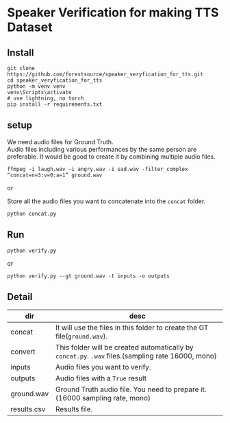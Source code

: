 # Speaker Verification for making TTS Dataset

## Install

```
git clone https://github.com/forestsource/speaker_veryfication_for_tts.git
cd speaker_veryfication_for_tts
python -m venv venv
venv\Scripts\activate
# use lightning, no torch
pip install -r requirements.txt
```

## setup

We need audio files for Ground Truth.  
Audio files including various performances by the same person are preferable.
It would be good to create it by combining multiple audio files.

```
ffmpeg -i laugh.wav -i angry.wav -i sad.wav -filter_complex “concat=n=3:v=0:a=1” ground.wav
```

or

Store all the audio files you want to concatenate into the `concat` folder.

```
python concat.py
```

## Run

```
python verify.py

```

or

```
python verify.py --gt ground.wav -t inputs -o outputs
```

## Detail

| dir         | desc                                                                                               |
| ----------- | -------------------------------------------------------------------------------------------------- |
| concat      | It will use the files in this folder to create the GT file(`ground.wav`).                          |
| convert     | This folder will be created automatically by `concat.py`. `.wav` files.(sampling rate 16000, mono) |
| inputs      | Audio files you want to verify.                                                                    |
| outputs     | Audio files with a `True` result                                                                   |
| ground.wav  | Ground Truth audio file. You need to prepare it.(16000 sampling rate, mono)                        |
| results.csv | Results file.                                                                                      |
